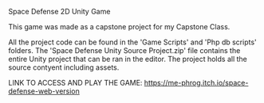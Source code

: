 Space Defense 2D Unity Game

This game was made as a capstone project for my Capstone Class.

All the project code can be found in the 'Game Scripts' and 'Php db scripts' folders.
The 'Space Defense Unity Source Project.zip' file contains the entire Unity project that can be ran in the editor.
The project holds all the source contyent including assets.

LINK TO ACCESS AND PLAY THE GAME: https://me-phrog.itch.io/space-defense-web-version
